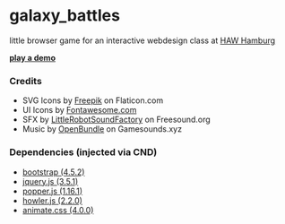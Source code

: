 # galaxy_battles

little browser game for an interactive webdesign class at [HAW Hamburg](haw-hamburg.de)

**[play a demo](https://yagci.github.io/galaxy_battles)**

### Credits
- SVG Icons by [Freepik](https://www.flaticon.com/authors/freepik) on Flaticon.com
- UI Icons by [Fontawesome.com](https://fontawesome.com)
- SFX by [LittleRobotSoundFactory](https://freesound.org/people/LittleRobotSoundFactory/packs/16681/) on Freesound.org
- Music by [OpenBundle](https://gamesounds.xyz/?dir=OpenBundle/Background%20Music%20and%20Loops) on Gamesounds.xyz

### Dependencies (injected via CND)
- [bootstrap (4.5.2)](https://getbootstrap.com/)
- [jquery.js (3.5.1)](https://jquery.com/)
- [popper.js (1.16.1)](https://popper.js.org/)
- [howler.js (2.2.0)](https://howlerjs.com/)
- [animate.css (4.0.0)](https://animate.style/)
